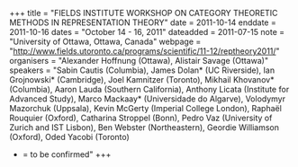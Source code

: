 +++
title = "FIELDS INSTITUTE WORKSHOP ON CATEGORY THEORETIC METHODS IN REPRESENTATION THEORY"
date = 2011-10-14
enddate = 2011-10-16
dates = "October 14 - 16, 2011"
dateadded = 2011-07-15
note = "University of Ottawa, Ottawa, Canada"
webpage = "http://www.fields.utoronto.ca/programs/scientific/11-12/reptheory2011/"
organisers = "Alexander Hoffnung (Ottawa),
Alistair Savage (Ottawa)"
speakers = "Sabin Cautis (Columbia), James Dolan* (UC Riverside), Ian Grojnowski* (Cambridge),
Joel Kamnitzer (Toronto), Mikhail Khovanov* (Columbia), Aaron Lauda (Southern California),
Anthony Licata (Institute for Advanced Study), Marco Mackaay* (Universidade do Algarve),
Volodymyr Mazorchuk (Uppsala), Kevin McGerty (Imperial College London),
Raphaël Rouquier (Oxford), Catharina Stroppel (Bonn), Pedro Vaz (University of Zurich and IST Lisbon),
Ben Webster (Northeastern), Geordie Williamson (Oxford), Oded Yacobi (Toronto)

* = to be confirmed"
+++
